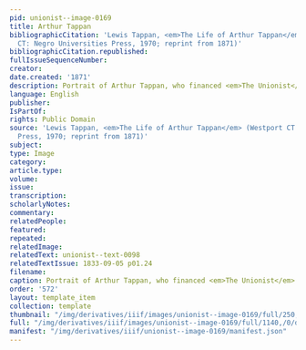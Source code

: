 ```yaml
---
pid: unionist--image-0169
title: Arthur Tappan
bibliographicCitation: 'Lewis Tappan, <em>The Life of Arthur Tappan</em> (Westport
  CT: Negro Universities Press, 1970; reprint from 1871)'
bibliographicCitation.republished: 
fullIssueSequenceNumber: 
creator: 
date.created: '1871'
description: Portrait of Arthur Tappan, who financed <em>The Unionist</em>
language: English
publisher: 
IsPartOf: 
rights: Public Domain
source: 'Lewis Tappan, <em>The Life of Arthur Tappan</em> (Westport CT: Negro Universities
  Press, 1970; reprint from 1871)'
subject: 
type: Image
category: 
article.type: 
volume: 
issue: 
transcription: 
scholarlyNotes: 
commentary: 
relatedPeople: 
featured: 
repeated: 
relatedImage: 
relatedText: unionist--text-0098
relatedTextIssue: 1833-09-05 p01.24
filename: 
caption: Portrait of Arthur Tappan, who financed <em>The Unionist</em>
order: '572'
layout: template_item
collection: template
thumbnail: "/img/derivatives/iiif/images/unionist--image-0169/full/250,/0/default.jpg"
full: "/img/derivatives/iiif/images/unionist--image-0169/full/1140,/0/default.jpg"
manifest: "/img/derivatives/iiif/unionist--image-0169/manifest.json"
---
```

